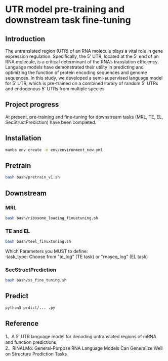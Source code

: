 # UTR model pre-training and downstream task fine-tuning
## Introduction
The untranslated region (UTR) of an RNA molecule plays a vital role in gene expression regulation. Specifically, the 5' UTR, located at the 5' end of an RNA molecule, is a critical determinant of the RNA’s translation efficiency. Language models have demonstrated their utility in predicting and optimizing the function of protein encoding sequences and genome sequences. In this study, we developed a semi-supervised language model for 5’ UTR, which is pre-trained on a combined library of random 5' UTRs and endogenous 5' UTRs from multiple species. 
## Project progress

At present, pre-training and fine-tuning for downstream tasks (MRL, TE, EL, SecStructPrediction) have been completed.
## Installation
```bash
mamba env create -n env/environment_new.yml
```
## Pretrain
```bash
bash bash/pretrain_v1.sh
```
## Downstream
### MRL
```bash
bash bash/ribosome_loading_finuetuning.sh
```
### TE and EL
```bash
bash bash/teel_finuxtuning.sh
```
Which Parameters you MUST to define:\
·task_type: Choose from "te_log" (TE task) or "rnaseq_log" (EL task)
### SecStructPrediction
```bash
bash bash/ss_fine_tuning.sh
```
## Predict
```bash
python3 prdict/... .py
```
## Reference
1、A 5′ UTR language model for decoding 
untranslated regions of mRNA and 
function predictions\
2、RiNALMo: General-Purpose RNA Language Models Can Generalize Well on
Structure Prediction Tasks
